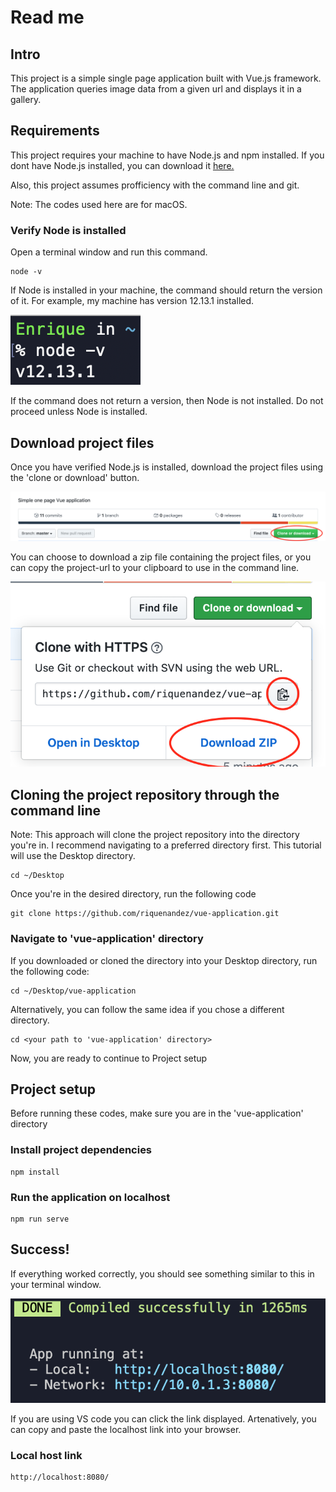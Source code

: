 # Read me

## Intro

This project is a simple single page application built with Vue.js framework. The application queries image data from a given url and displays it in a gallery.

## Requirements

This project requires your machine to have Node.js and npm installed.
If you dont have Node.js installed, you can download it [here.](https://nodejs.org/en/ "Node Download")

Also, this project assumes profficiency with the command line and git.

Note: The codes used here are for macOS.

### Verify Node is installed

Open a terminal window and run this command.

```
node -v
```

If Node is installed in your machine, the command should return the version of it. For example, my machine has version 12.13.1 installed.

![](src/assets/nodeVersion.png)

If the command does not return a version, then Node is not installed. Do not proceed unless Node is installed.

## Download project files

Once you have verified Node.js is installed, download the project files using the 'clone or download' button.

![](src/assets/cloneButton.png)

You can choose to download a zip file containing the project files, or you can copy the project-url to your clipboard to use in the command line.

![](src/assets/cloneDownload.png)

## Cloning the project repository through the command line

Note: This approach will clone the project repository into the directory you're in. I recommend navigating to a preferred directory first. This tutorial will use the Desktop directory.

```
cd ~/Desktop
```

Once you're in the desired directory, run the following code

```
git clone https://github.com/riquenandez/vue-application.git
```

### Navigate to 'vue-application' directory

If you downloaded or cloned the directory into your Desktop directory, run the following code:

```
cd ~/Desktop/vue-application
```

Alternatively, you can follow the same idea if you chose a different directory.

```
cd <your path to 'vue-application' directory>
```

Now, you are ready to continue to Project setup

## Project setup

Before running these codes, make sure you are in the 'vue-application' directory

### Install project dependencies

```
npm install
```

### Run the application on localhost

```
npm run serve
```

## Success!

If everything worked correctly, you should see something similar to this in your terminal window.

![](src/assets/success.png)

If you are using VS code you can click the link displayed. Artenatively, you can copy and paste the localhost link into your browser.

### Local host link

```
http://localhost:8080/
```
